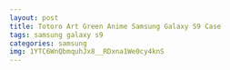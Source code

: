 ```yaml
---
layout: post
title: Totoro Art Green Anime Samsung Galaxy S9 Case
tags: samsung galaxy s9
categories: samsung
img: 1YTC6WnQbmquhJx8__RDxna1We0cy4knS
---
```

